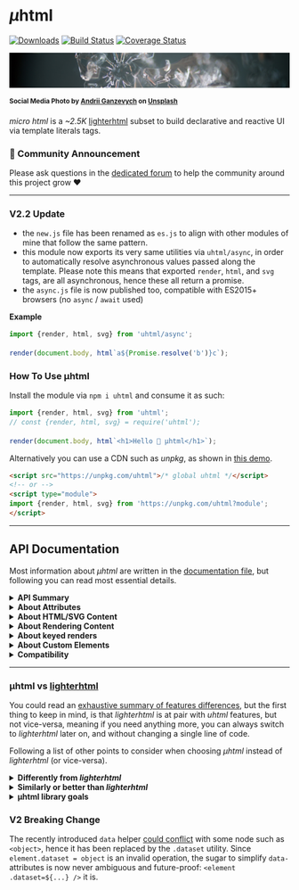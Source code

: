# <em>µ</em>html

[![Downloads](https://img.shields.io/npm/dm/uhtml.svg)](https://www.npmjs.com/package/uhtml) [![Build Status](https://travis-ci.com/WebReflection/uhtml.svg?branch=master)](https://travis-ci.com/WebReflection/uhtml) [![Coverage Status](https://coveralls.io/repos/github/WebReflection/uhtml/badge.svg?branch=master)](https://coveralls.io/github/WebReflection/uhtml?branch=master)

![snow flake](./uhtml-head.jpg)

<sup>**Social Media Photo by [Andrii Ganzevych](https://unsplash.com/@odya_kun) on [Unsplash](https://unsplash.com/)**</sup>

_micro html_ is a _~2.5K_ [lighterhtml](https://github.com/WebReflection/lighterhtml#readme) subset to build declarative and reactive UI via template literals tags.

### 📣 Community Announcement

Please ask questions in the [dedicated forum](https://webreflection.boards.net/) to help the community around this project grow ♥

---

### V2.2 Update

  * the `new.js` file has been renamed as `es.js` to align with other modules of mine that follow the same pattern.
  * this module now exports its very same utilities via `uhtml/async`, in order to automatically resolve asynchronous values passed along the template. Please note this means that exported `render`, `html`, and `svg` tags, are all asynchronous, hence these all return a promise.
  * the `async.js` file is now published too, compatible with ES2015+ browsers (no `async` / `await` used)

**Example**
```js
import {render, html, svg} from 'uhtml/async';

render(document.body, html`a${Promise.resolve('b')}c`);
```


### How To Use µhtml

Install the module via `npm i uhtml` and consume it as such:

```js
import {render, html, svg} from 'uhtml';
// const {render, html, svg} = require('uhtml');

render(document.body, html`<h1>Hello 👋 µhtml</h1>`);
```

Alternatively you can use a CDN such as _unpkg_, as shown in [this demo](https://codepen.io/WebReflection/pen/bGdBjjL?editors=0010).
```html
<script src="https://unpkg.com/uhtml">/* global uhtml */</script>
<!-- or -->
<script type="module">
import {render, html, svg} from 'https://unpkg.com/uhtml?module';
</script>
```

- - -

## API Documentation

Most information about _µhtml_ are written in the [documentation file](./DOCUMENTATION.md), but following you can read most essential details.

<details>
  <summary><strong>API Summary</strong></summary>
  <div>

The module exports the following functionalities:

  * a `render(where, what)` function to populate the `where` DOM node with `what` content, which can be a DOM node, or the returning value of `html` and `svg` tags. The `render` function returns the `where` DOM node itself.
  * a `html` template literal [tag](https://developer.mozilla.org/en-US/docs/Web/JavaScript/Reference/Template_literals#Tagged_templates), to produce any sort of _HTML_ content
  * a `svg` template literal [tag](https://developer.mozilla.org/en-US/docs/Web/JavaScript/Reference/Template_literals#Tagged_templates), to produce any sort of _SVG_ content
  * both `html` and `svg` implements a `.for(reference[, id])` template tag function for _keyed_ weak relationships within the node
  * both `html` and `svg` implements a `.node` template tag function for one-off HTML or SVG creation

  </div>
</details>

<details>
  <summary><strong>About Attributes</strong></summary>
  <div>

Any element can have one or more attribute, either interpolated or not.

```js
render(document.body, html`
  <div id="main"
        class=${`content ${extra}`}
        data-fancy=${fancy}>
    <p contenteditable=${editable}
        onclick=${listener}
        class="${['container', 'user'].join(' ')}">
      Hello ${user.name}, feel free to edit this content.
    </p>
  </div>
`);
```

These are the rules to follow for attributes:

  * interpolated attributes don't require the usage of quotes, but these work either ways. `name=${value}` is OK, and so is `name="${value}"` or even `name='${value}'`
  * you cannot have sparse attribute interpolations: always use one interpolation to define each attribute that needs one, but never write things like `style="top:${x};left${y}"` as the parser will simply break with the error _bad template_. Use template literals within interpolations, if you want to obtain exact same result: ``style=${`top:${x};left${y}`}``
  * if the passed value is `null` or `undefined`, the attribute will be removed. If the value is something else, it will be set as is as value. If the attribute was previously removed, the same attribute will be placed back again. If the value is the same as it was before, nothing happens
  * if the attribute name starts with `on`, as example, `onclick=${...}`, it will be set as listener. If the listener changes, the previous one will be automatically removed. If the listener is an `Array` like `[listener, {once:true}]`, the second entry of the array would be used as listener's options.
  * if the attribute starts with a `.` dot, as in `.setter=${value}`, the value will be passed directly to the element per each update. If such value is a known setter, either native elements or defined via Custom Elements, the setter will be invoked per each update, even if the value is the same
  * if the attribute name is `ref`, as in `ref=${object}`, the `object.current` property will be assigned to the node, once this is rendered, and per each update. If a callback is passed instead, the callback will receive the node right away, same way [React ref](https://reactjs.org/docs/refs-and-the-dom.html) does.
  * if the attribute name is `aria`, as in `aria=${object}`, aria attributes are applied to the node, including the `role` one.
  * if the attribute name is `.dataset`, as in `.dataset=${object}`, the `node.dataset` gets populated with all values.


Following an example of both `aria` and `data` cases:

```js
// the aria special case
html`<div aria=${{labelledBy: 'id', role: 'button'}} />`;
//=> <div aria-labelledby="id" role="button"></div>

// the data special case
html`<div .dataset=${{key: 'value', otherKey: 'otherValue'}} />`;
//=> <div data-key="value" data-other-key="otherValue"></div>
```

  </div>
</details>

<details>
  <summary><strong>About HTML/SVG Content</strong></summary>
  <div>

It is possible to place interpolations within any kind of node, and together with text or other nodes too.

```js
render(document.body, html`
  <table>
    ${lines.map((text, i) => html`
      <tr><td>Row ${i} with text: ${text}</td></tr>
    `)}
  </table>
`);
```

There are only two exceptional nodes that do not allow sparse content within themselves: the `style` element, and the `textarea` one.

```js
// DON'T DO THIS
render(document.body, html`
  <style>
    body { font-size: ${fontSize}; }
  </style>
  <textarea>
    Write here ${user.name}
  </textarea>
`);

// DO THIS INSTEAD
render(document.body, html`
  <style>
  ${`
    body { font-size: ${fontSize}; }
  `}
  </style>
  <textarea>
  ${`
    Write here ${user.name}
  `}
  </textarea>
`);
```

Beside nodes where the content will be inevitably just text, like it is for `style` or `textarea`, as example, every other interpolation can contain primitives, as strings, numbers, or even booleans, or the returned value of `html` or `svg`, plus regular DOM nodes.

The only special case are _Array_ of either primitives, or returned values from `html` or `svg`.


```js
render(document.body, html`
  <ul>
    <li>This is ${'primitive'}</li>
    <li>This is joined as primitives: ${[1, 2, 3]}</li>
    ${lines.map((text, i) => html`
      <li>Row ${i} with content: ${text}</li>
    `)}
  </ul>
`);
```

  </div>
</details>

<details>
  <summary><strong>About Rendering Content</strong></summary>
  <div>

The second `what` argument of the `render(where, what)` signature can be either a function, which returning value will be used to populate the content, the result of `html` or `svg` tags, or a DOM node, so that it is possible to render within a render.


```js
const Button = selector => {
  const button = document.querySelector(selector);
  return count => render(button, html`Clicks: ${count}`);
};

const Clicker = selector => {
  const button = Button(selector);
  return function update(count) {
    return render(document.body, html`
      <div onclick=${() => update(++count)}>
        Click again:
        ${button(count)}
      </div>
    `);
  };
}

const clicker = Clicker('#btn-clicker');
clicker(0);
```

  </div>
</details>

<details>
  <summary><strong>About keyed renders</strong></summary>
  <div>

_µhtml_ `html` and `svg` tags implement exact same API offered by _lighterhtml_.

This means that both `html.for(reference[, id])` and `svg.for(reference[, id])` will weakly relate the node with the reference, and an optional unique id, instead of using its internal auto-referenced algorithm.

```js
render(document.body, html`
  <ul>
    ${items.map(item => html.for(item)`
      <li>Keyed row with content: ${item.text}</li>
    `)}
  </ul>
`);
```

  </div>
</details>

<details>
  <summary><strong>About Custom Elements</strong></summary>
  <div>

Custom Elements are either brought you, in a simplified manner, via [µce](https://github.com/WebReflection/uce#readme) (_micro custom elements_), which is a 3K library based on _µhtml_, or via vanilla JS, as demoed in [WebComponents.dev](https://webcomponents.dev/edit/dP0G85PrChRv7CsAvGXb).

  </div>
</details>

<details>
  <summary><strong>Compatibility</strong></summary>
  <div>

This module works in IE11, Edge, and every other Desktop to Mobile browser, including KaiOS.

  </div>
</details>

- - -



### µhtml vs [lighterhtml](https://github.com/WebReflection/lighterhtml#readme)

You could read an [exhaustive summary of features differences](https://gist.github.com/WebReflection/761052d6dae7c8207d2fcba7cdede295#dom-engines-features-comparison), but the first thing to keep in mind, is that _lighterhtml_ is at pair with _uhtml_ features, but not vice-versa, meaning if you need anything more, you can always switch to _lighterhtml_ later on, and without changing a single line of code.

Following a list of other points to consider when choosing _µhtml_ instead of _lighterhtml_ (or vice-versa).

<details>
  <summary><strong>Differently from <em>lighterhtml</em></strong></summary>
  <div>

  * there are **no sparse attributes**, each attribute *must* have a single interpolated value: `attribute=${value}` is OK, `attribute="${a}${b}"` is not, and `attribute="some ${'partial'}"` is not allowed neither.
  * the interpolations are simple: primitive, or array of primitives, and nodes, or array of nodes.
  * the `style` attribute is not special at all: if you want to pass objects there, please transform these as you prefer.
  * the _domdiff_ has been replaced with [udomdiff](https://github.com/WebReflection/udomdiff#readme), with a new blazing fast and super small diffing algorithm written from scratch
  * the `template` argument is not normalized. If you target browsers with issue with such argument, please be sure you transpile your code with latest _Babel_ before shipping to production
  * no _domtagger_ whatsoever, you can't change the current behavior of the library in any way

  </div>
</details>

<details>
  <summary><strong>Similarly or better than <em>lighterhtml</em></strong></summary>
  <div>

  * _uhtml_ should *not* suffer any of the IE11/Edge issues, or invalid SVG attributes warnings, as the parsing is done differently 🎉
  * nested `html` and `svg` are allowed like in _lighterhtml_. The version `0` of this library didn't allow that, hence it was more "_surprise prone_". _uhtml_ in that sense is more like a drop-in replacement for _lighterhtml_, and vice-versa
  * keyed results via `htmlfor(...)` or `svg.for(...)`, as well as one-off node creation, via `html.node` or `svg.node` are the same found in _lighterhtml_
  * both `aria=${object}`, and  `ref=${...}` special attributes work same as _lighterhtml_
  * the `.dataset=${object}` helper work the same as _lighterhtml_
  * the `.property=${...}` *direct setter* is still available
  * self closing nodes are also supported, go wild with `<custom-elements />` or even `<span />`
  * the wire parsing logic has been simplified even more, resulting in slightly [better bootstrap and update performance](https://github.com/krausest/js-framework-benchmark/pull/698)
  * it's half of _lighterhtml_ production size, mostly because ...
  * there are no 3rd parts dependencies, except for [µparser](https://github.com/WebReflection/uparser#readme), [µdomdiff](https://github.com/WebReflection/udomdiff#readme), and for `@ungap/create-content`, needed only for IE11, but removable via [@ungap/degap](https://github.com/ungap/degap#readme), same way I've done it [here](./rollup/new.config.js), or [babel-plugin-remove-ungap](https://github.com/cfware/babel-plugin-remove-ungap#readme). The compressed final size difference is just around _~0.2K_ though.

  </div>
</details>

<details>
  <summary><strong>µhtml library goals</strong></summary>
  <div>

  * be an essential/ideal companion for [wickedElements](https://github.com/WebReflection/wicked-elements#readme), [hookedElements](https://github.com/WebReflection/hooked-elements#readme), or any third part that would like a _lighterhtml_ like API, without the extra weight
  * keep it as simple as possible, but not simpler
  * see if there is room for improvements in _lighterhtml_ whenever _uhtml_ simplifications allow to be ported there

  </div>
</details>

### V2 Breaking Change

The recently introduced `data` helper [could conflict](https://github.com/WebReflection/uhtml/issues/14) with some node such as `<object>`, hence it has been replaced by the `.dataset` utility. Since `element.dataset = object` is an invalid operation, the sugar to simplify `data-` attributes is now never ambiguous and future-proof: `<element .dataset=${...} />` it is.

